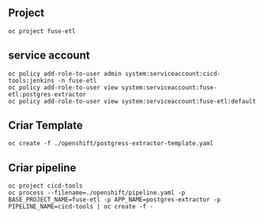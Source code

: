 ## Project
	
	oc project fuse-etl

## service account
	
	oc policy add-role-to-user admin system:serviceaccount:cicd-tools:jenkins -n fuse-etl
	oc policy add-role-to-user view system:serviceaccount:fuse-etl:postgres-extractor
	oc policy add-role-to-user view system:serviceaccount:fuse-etl:default

## Criar Template
	
	oc create -f ./openshift/postgress-extractor-template.yaml

## Criar pipeline
	
	oc project cicd-tools
	oc process --filename=./openshift/pipeline.yaml -p BASE_PROJECT_NAME=fuse-etl -p APP_NAME=postgres-extractor -p PIPELINE_NAME=cicd-tools | oc create -f -
	


